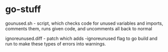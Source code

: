 go-stuff
====== 

gounused.sh - script, which checks code for unused variables and imports, comments them, runs given code, and uncomments all back to normal

ignoreunused.diff - patch which adds -ignoreunused flag to go build and run to make these types of errors into warnings. 

